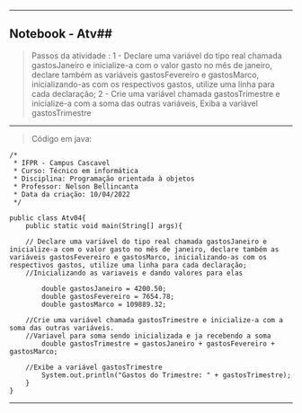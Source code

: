 <hr>

## Notebook - Atv##

> Passos da atividade : 1 - Declare uma variável do tipo real chamada gastosJaneiro e inicialize-a com o valor gasto no mês de janeiro, declare também as variáveis gastosFevereiro e gastosMarco, inicializando-as com os respectivos gastos, utilize uma linha para cada declaração;
2 - Crie uma variável chamada gastosTrimestre e inicialize-a com a soma das outras variáveis, Exiba a variável gastosTrimestre


  <hr>

> Código em java:



```
/*
 * IFPR - Campus Cascavel
 * Curso: Técnico em informática
 * Disciplina: Programação orientada à objetos
 * Professor: Nelson Bellincanta
 * Data da criação: 10/04/2022
 */

public class Atv04{
    public static void main(String[] args){
    
    // Declare uma variável do tipo real chamada gastosJaneiro e inicialize-a com o valor gasto no mês de janeiro, declare também as variáveis gastosFevereiro e gastosMarco, inicializando-as com os respectivos gastos, utilize uma linha para cada declaração;
    //Inicializando as variaveis e dando valores para elas 

        double gastosJaneiro = 4200.50;
        double gastosFevereiro = 7654.78;
        double gastosMarco = 109889.32;

    //Crie uma variável chamada gastosTrimestre e inicialize-a com a soma das outras variáveis.
    //Variavel para soma sendo inicializada e ja recebendo a soma
        double gastosTrimestre = gastosJaneiro + gastosFevereiro + gastosMarco;

    //Exibe a variável gastosTrimestre
        System.out.println("Gastos do Trimestre: " + gastosTrimestre);
    }
}
```
<hr>